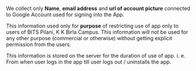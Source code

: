 We collect only **Name**, **email address** and **url of account picture** connected to Google Account
used for signing into the App.

This information used only for **purpose** of restricting use of app only to users of BITS Pilani, K K Birla Campus. This information will not be used for any other purpose (commercial or otherwise) without getting explicit permission from the users.

This information is stored on the server for the duration of use of app. i. e. From when user logs in the app till user logs out / uninstalls the app.
